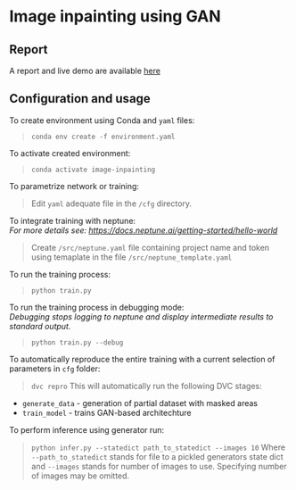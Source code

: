 # Image inpainting using GAN

## Report
A report and live demo are available [here](https://share.streamlit.io/jkarolczak/image-inpainting/main/report/app.py)

## Configuration and usage

To create environment using Conda and `yaml` files:
> `conda env create -f environment.yaml`

To activate created environment:
> `conda activate image-inpainting`

To parametrize network or training:
> Edit `yaml` adequate file in the `/cfg` directory.

To integrate training with neptune:<br>
*For more details see: https://docs.neptune.ai/getting-started/hello-world*
> Create `/src/neptune.yaml` file containing project name and token using temaplate in the file `/src/neptune_template.yaml`

To run the training process:
> `python train.py`

To run the training process in debugging mode:<br>
*Debugging stops logging to neptune and display intermediate results to standard output.*
> `python train.py --debug`

To automatically reproduce the entire training with a current selection of parameters in `cfg` folder:
> `dvc repro`
This will automatically run the following DVC stages:
- `generate_data` - generation of partial dataset with masked areas 
- `train_model` - trains GAN-based architechture 

To perform inference using generator run:
> `python infer.py --statedict path_to_statedict --images 10`
Where `--path_to_statedict` stands for file to a pickled generators state dict and `--images` stands for number of images to use. Specifying number of images may be omitted.